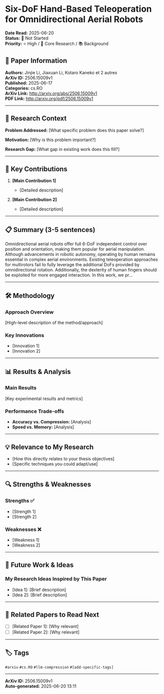 # Six-DoF Hand-Based Teleoperation for Omnidirectional Aerial Robots

**Date Read:** 2025-06-20  
**Status:** 🔴 Not Started  
**Priority:** ⭐ High / 🎯 Core Research / 📚 Background  

## 📄 Paper Information

**Authors:** Jinjie Li, Jiaxuan Li, Kotaro Kaneko et 2 autres  
**ArXiv ID:** 2506.15009v1  
**Published:** 2025-06-17  
**Categories:** cs.RO  
**ArXiv Link:** http://arxiv.org/abs/2506.15009v1  
**PDF Link:** http://arxiv.org/pdf/2506.15009v1  

---

## 🎯 Research Context

**Problem Addressed:** [What specific problem does this paper solve?]

**Motivation:** [Why is this problem important?]

**Research Gap:** [What gap in existing work does this fill?]

---

## 🔑 Key Contributions

1. **[Main Contribution 1]**
   - [Detailed description]

2. **[Main Contribution 2]**
   - [Detailed description]

---

## 📋 Summary (3-5 sentences)

Omnidirectional aerial robots offer full 6-DoF independent control over
position and orientation, making them popular for aerial manipulation. Although
advancements in robotic autonomy, operating by human remains essential in
complex aerial environments. Existing teleoperation approaches for multirotors
fail to fully leverage the additional DoFs provided by omnidirectional
rotation. Additionally, the dexterity of human fingers should be exploited for
more engaged interaction. In this work, we pr...

---

## 🛠️ Methodology

### Approach Overview
[High-level description of the method/approach]

### Key Innovations
- [Innovation 1]
- [Innovation 2]

---

## 📊 Results & Analysis

### Main Results
[Key experimental results and metrics]

### Performance Trade-offs
- **Accuracy vs. Compression:** [Analysis]
- **Speed vs. Memory:** [Analysis]

---

## 💡 Relevance to My Research

- [How this directly relates to your thesis objectives]
- [Specific techniques you could adapt/use]

---

## 🔍 Strengths & Weaknesses

### Strengths ✅
- [Strength 1]
- [Strength 2]

### Weaknesses ❌
- [Weakness 1]
- [Weakness 2]

---

## 🚀 Future Work & Ideas

### My Research Ideas Inspired by This Paper
- [Idea 1]: [Brief description]
- [Idea 2]: [Brief description]

---

## 🔗 Related Papers to Read Next

- [ ] [Related Paper 1]: [Why relevant]
- [ ] [Related Paper 2]: [Why relevant]

---

## 🏷️ Tags

`#arxiv` `#cs.RO` `#llm-compression` `#[add-specific-tags]`

---

**ArXiv ID:** 2506.15009v1  
**Auto-generated:** 2025-06-20 13:11
